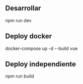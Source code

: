 ## Desarrollar

npm run dev

## Deploy docker

docker-compose up -d --build vue

## Deploy independiente

npm run build
